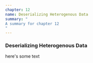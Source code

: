 ```yaml
---
chapter: 12
name: Deserializing Heterogenous Data
summary: "
A summary for chapter 12
"
---
```


### Deserializing Heterogenous Data

here's some text
